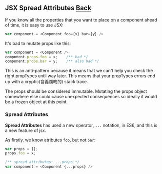 ## JSX Spread Attributes [Back](./../react.md)

If you know all the properties that you want to place on a component ahead of time, it is easy to use JSX:

```js
var component = <Component foo={x} bar={y} />
```

It's bad to mutate props like this:

```js
var component = <Component />
component.props.foo = x;    /** bad */
component.props.bar = y;    /** also bad */
```

This is an anti-pattern because it means that we can't help you check the right propTypes until way later. This means that your propTypes errors end up with a cryptic(含義隱晦的) stack trace.

The props should be considered immutable. Mutating the props object somewhere else could cause unexpected consequences so ideally it would be a frozen object at this point.

### Spread Attributes

**Spread Attributes** has used a new operator, `...` notation, in ES6, and this is a new feature of jsx.

As firstly, we know atributes `foo`, but not `bar`:

```js
var props = {};
props.foo = x;

/** spread attributes: ...props */
var component = <Component {...props} />
```


